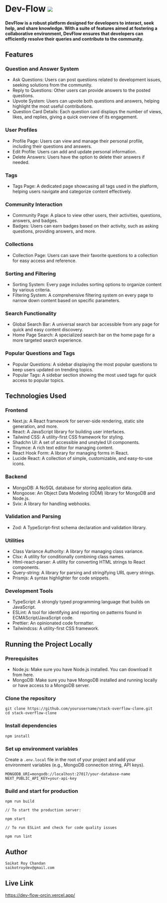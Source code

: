 # Dev-Flow <img src="public/assets/images/site-logo.svg" />
#### DevFlow is a robust platform designed for developers to interact, seek help, and share knowledge. With a suite of features aimed at fostering a collaborative environment, DevFlow ensures that developers can efficiently resolve their queries and contribute to the community.

## Features

### **Question and Answer System**

- Ask Questions: Users can post questions related to development issues, seeking solutions from the community.
- Reply to Questions: Other users can provide answers to the posted questions.
- Upvote System: Users can upvote both questions and answers, helping highlight the most useful contributions.
- Question Card Details: Each question card displays the number of views, likes, and replies, giving a quick overview of its engagement.

### **User Profiles**

- Profile Page: Users can view and manage their personal profile, including their questions and answers.
- Edit Profile: Users can add and update personal information.
- Delete Answers: Users have the option to delete their answers if needed.

### **Tags**

- Tags Page: A dedicated page showcasing all tags used in the platform, helping users navigate and categorize content effectively.

### **Community Interaction**

- Community Page: A place to view other users, their activities, questions, answers, and badges.
- Badges: Users can earn badges based on their activity, such as asking questions, providing answers, and more.

### **Collections**

- Collection Page: Users can save their favorite questions to a collection for easy access and reference.

### **Sorting and Filtering**

- Sorting System: Every page includes sorting options to organize content by various criteria.
- Filtering System: A comprehensive filtering system on every page to narrow down content based on specific parameters.

### **Search Functionality**

- Global Search Bar: A universal search bar accessible from any page for quick and easy content discovery.
- Home Page Search: A specialized search bar on the home page for a more targeted search experience.

### **Popular Questions and Tags**

- Popular Questions: A sidebar displaying the most popular questions to keep users updated on trending topics.
- Popular Tags: A sidebar section showing the most used tags for quick access to popular topics.

## Technologies Used

### **Frontend**

- Next.js: A React framework for server-side rendering, static site generation, and more.
- React: A JavaScript library for building user interfaces.
- Tailwind CSS: A utility-first CSS framework for styling.
- Shadchn UI: A set of accessible and unstyled UI components.
- Tinymce: A rich text editor for managing content.
- React Hook Form: A library for managing forms in React.
- Lucide React: A collection of simple, customizable, and easy-to-use icons.

### **Backend**

- MongoDB: A NoSQL database for storing application data.
- Mongoose: An Object Data Modeling (ODM) library for MongoDB and Node.js.
- Svix: A library for handling webhooks.

### **Validation and Parsing**

- Zod: A TypeScript-first schema declaration and validation library.

### **Utilities**

- Class Variance Authority: A library for managing class variance.
- Clsx: A utility for conditionally combining class names.
- Html-react-parser: A utility for converting HTML strings to React components.
- Query-string: A library for parsing and stringifying URL query strings.
- Prismjs: A syntax highlighter for code snippets.

### **Development Tools**

- TypeScript: A strongly typed programming language that builds on JavaScript.
- ESLint: A tool for identifying and reporting on patterns found in ECMAScript/JavaScript code.
- Prettier: An opinionated code formatter.
- Tailwindcss: A utility-first CSS framework.

## Running the Project Locally

### **Prerequisites**

- Node.js: Make sure you have Node.js installed. You can download it from here.
- MongoDB: Make sure you have MongoDB installed and running locally or have access to a MongoDB server.

### **Clone the repository**

``` 
git clone https://github.com/yourusername/stack-overflow-clone.git
cd stack-overflow-clone
```
### **Install dependencies**

``` 
npm install
```
### **Set up environment variables**
Create a ```.env.local``` file in the root of your project and add your environment variables (e.g., MongoDB connection string, API keys).

```
MONGODB_URI=mongodb://localhost:27017/your-database-name
NEXT_PUBLIC_API_KEY=your-api-key
```
### **Build and start for production**

```
npm run build

// To start the production server:

npm start

// To run ESLint and check for code quality issues

npm run lint
```

## Author
```
Saikat Roy Chandan
saikotroydev@gmail.com
```
## Live Link
https://dev-flow-orcin.vercel.app/
